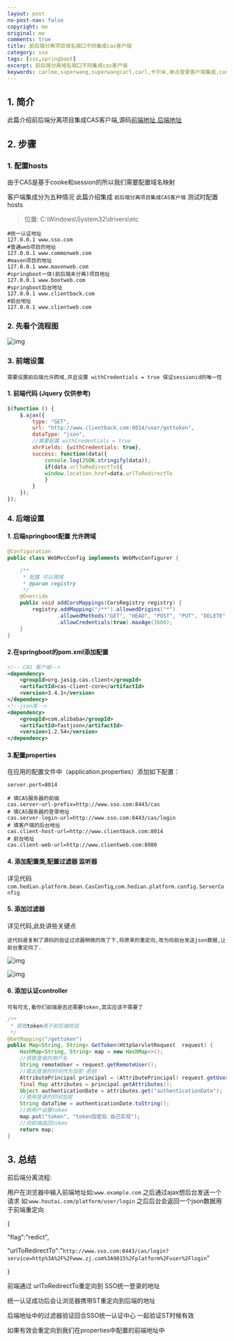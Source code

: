 ```yaml
---
layout: post
no-post-nav: false 
copyright: me
original: me
comments: true
title: 前后端分离项目域名端口不同集成cas客户端
category: sso
tags: [sso,springboot]
excerpt: 前后端分离域名端口不同集成cas客户端
keywords: carlme,superwang,superwangcarl,carl,卡尔米,单点登录客户端集成,cas,client,springboot,前后端分离
---
```


## 1. 简介

此篇介绍前后端分离项目集成CAS客户端,源码[前端地址](https://github.com/SuperWangCarl/cas-clie,nt/tree/master/sso-client-springbook-head),[后端地址](https://github.com/SuperWangCarl/cas-client/tree/master/sso-client-springboot-back)

## 2. 步骤

### 1. 配置hosts

由于CAS是基于cooke和session的所以我们需要配置域名映射

客户端集成分为五种情况 此篇介绍集成 `前后端分离项目集成CAS客户端`
测试时配置hosts

> 位置: C:\Windows\System32\drivers\etc

```shell
#统一认证地址
127.0.0.1 www.sso.com
#普通web项目的地址
127.0.0.1 www.commonweb.com
#maven项目的地址
127.0.0.1 www.mavenweb.com
#springboot一体(前后端未分离)项目地址
127.0.0.1 www.bootweb.com
#springboot后台地址
127.0.0.1 www.clientback.com
#前台地址
127.0.0.1 www.clientweb.com
```

### 2. 先看个流程图

![img](../../assets/images/blog/2019/20190412152817.png)

### 3. 前端设置

`需要设置前后端允许跨域,并且设置 withCredentials = true 保证sessionid的唯一性`

#### 1. 前端代码 (Jquery 仅供参考)

```javascript
$(function () {
    $.ajax({
        type: "GET",
        url: "http://www.clientback.com:8014/user/gettoken",
        dataType: "json",
		//需要配置 withCredentials = true
		xhrFields: {withCredentials: true},
        success: function(data){
			console.log(JSON.stringify(data));
			if(data.urlToRedirectTo){
			window.location.href=data.urlToRedirectTo
			}
        }
    });
});
```

### 4. 后端设置

#### 1. 后端springboot配置 允许跨域

```java
@Configuration
public class WebMvcConfig implements WebMvcConfigurer {

	/**
	 * 配置 可以跨域
	 * @param registry
	 */
	@Override
	public void addCorsMappings(CorsRegistry registry) {
		registry.addMapping("/**").allowedOrigins("*")
				.allowedMethods("GET", "HEAD", "POST", "PUT", "DELETE", "OPTIONS")
				.allowCredentials(true).maxAge(3600);
	}
}
```

#### 2.在springboot的pom.xml添加配置

```xml
<!-- CAS 客户端-->
<dependency>
    <groupId>org.jasig.cas.client</groupId>
    <artifactId>cas-client-core</artifactId>
    <version>3.4.1</version>
</dependency>
<!--json库-->
<dependency>
    <groupId>com.alibaba</groupId>
    <artifactId>fastjson</artifactId>
    <version>1.2.54</version>
</dependency>
```

#### 3.配置properties

在应用的配置文件中（application.properties）添加如下配置：

```properties
server.port=8014

# 填CAS服务器的前缀
cas.server-url-prefix=http://www.sso.com:8443/cas
# 填CAS服务器的登录地址
cas.server-login-url=http://www.sso.com:8443/cas/login
# 填客户端的后台地址
cas.client-host-url=http://www.clientback.com:8014
# 前台地址
cas.client-web-url=http://www.clientweb.com:8080
```

#### 4. 添加配置类,配置过滤器 监听器

详见代码`com.hedian.platform.bean.CasConfig`,`com.hedian.platform.config.ServerConfig`

#### 5. 添加过滤器

详见代码,此处讲些关键点

`这代码是复制了源码的验证过滤器稍微的改了下,将原来的重定向,改为向前台发送json数据,让前台重定向了.`

![img](../../assets/images/blog/2019/20190412154044.png)

![img](../../assets/images/blog/2019/20190412154650.png)

#### 6. 添加认证controller

`可有可无,看你们前端是否还需要token,其实应该不需要了`

```java
/**
 * 获取token用于前后端校验
 */
@GetMapping("/gettoken")
public Map<String, String> GetToken(HttpServletRequest  request) {
	HashMap<String, String> map = new HashMap<>();
	//获取登录的用户名
	String remoteUser = request.getRemoteUser();
	//取出登录的时间作为加密 密钥
	AttributePrincipal principal = (AttributePrincipal) request.getUserPrincipal();
	final Map attributes = principal.getAttributes();
	Object authenticationDate = attributes.get("authenticationDate");
	//使用登录的时间加密
	String dataTime = authenticationDate.toString();
	//给用户设置token
	map.put("token", "token加密后 自己实现");
	//向前端返回token
	return map;
}
```

## 3. 总结

前后端分离流程:

用户在浏览器中输入前端地址如:`www.example.com` 之后通过ajax想后台发送一个请求 如:`www.houtai.com/platform/user/login` 之后后台会返回一个json数据用于前端重定向

{

"flag":"redict",

"urlToRedirectTo":"`http://www.sso.com:8443/cas/login?service=http%3A%2F%2Fwww.zj.com%3A9015%2Fplatform%2Fuser%2Flogin`"

}

前端通过 urlToRedirectTo重定向到 SSO统一登录的地址

统一认证成功后会让浏览器携带ST重定向到后端的地址

后端地址中的过滤器验证回合SSO统一认证中心 一起验证ST时候有效

如果有效会重定向到我们在properties中配置的前端地址中